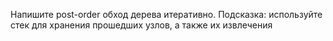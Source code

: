 Напишите post-order обход дерева итеративно. Подсказка: используйте стек для хранения прошедших узлов, а также их извлечения
